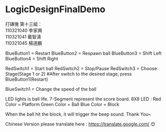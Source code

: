 # LogicDesignFinalDemo
打磚塊
第十三組：
<br>110321040 李家興
<br>110321041 戴智濤
<br>110321045 楊道鵬


BlueButton1 = Restart
BlueButton2 = Respawn ball
BlueButton3 = Shift Left
BlueButton4 = Shift Right

RedSwitch1 = Start ball
RedSwitch2 = Stop/Pause
RedSwitch3 = Choose Stage(Stage 1 or 2) #After switch to the desired stage, press BlueButton1(Restart)

BlueSwitch1 = Change the speed of the ball

LED lights is ball life.
7-Segment represent the score board.
8X8 LED : Red Color = Platform
          Green Color = Ball
          Blue Color = Block
          
When the ball hit the block, it will trigger the beep sound.
Thank You~

Chinese Version please translate here : https://translate.google.com/ 😊

